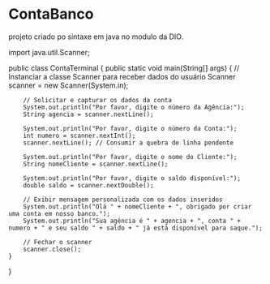 # ContaBanco
projeto criado po sintaxe em java no modulo da DIO.


import java.util.Scanner;

public class ContaTerminal {
    public static void main(String[] args) {
        // Instanciar a classe Scanner para receber dados do usuário
        Scanner scanner = new Scanner(System.in);

        // Solicitar e capturar os dados da conta
        System.out.println("Por favor, digite o número da Agência:");
        String agencia = scanner.nextLine();

        System.out.println("Por favor, digite o número da Conta:");
        int numero = scanner.nextInt();
        scanner.nextLine(); // Consumir a quebra de linha pendente

        System.out.println("Por favor, digite o nome do Cliente:");
        String nomeCliente = scanner.nextLine();

        System.out.println("Por favor, digite o saldo disponível:");
        double saldo = scanner.nextDouble();

        // Exibir mensagem personalizada com os dados inseridos
        System.out.println("Olá " + nomeCliente + ", obrigado por criar uma conta em nosso banco.");
        System.out.println("Sua agência é " + agencia + ", conta " + numero + " e seu saldo " + saldo + " já está disponível para saque.");

        // Fechar o scanner
        scanner.close();
    }
}

    
